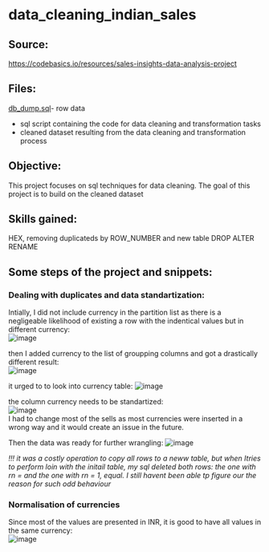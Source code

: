 # data_cleaning_indian_sales 

## Source:  
https://codebasics.io/resources/sales-insights-data-analysis-project  

## Files:  
[db_dump.sql](https://github.com/boudzela/data_cleaning/blob/9d895ec4d10a73bcf100f70e0becc7827c2dd76c/indian_sales/db_dump.sql)- row data  
 -  sql script containing the code for data cleaning and transformation tasks  
 - cleaned dataset resulting from the data cleaning and transformation process

## Objective:  
This project focuses on sql techniques for data cleaning. The goal of this project is to build on the cleaned dataset

## Skills gained:  
HEX, removing duplicateds by ROW_NUMBER and new table
DROP ALTER RENAME  

## Some steps of the project and snippets:  

### Dealing with duplicates and data standartization:   

Intially, I did not include currency in the partition list as there is a negligeable likelihood of existing a row with the indentical values but in different currency:  
![image](https://github.com/user-attachments/assets/ee043579-9507-4e94-a84d-66aea75a9f10)  

then I added currency to the list of groupping columns and got a drastically different result:    
![image](https://github.com/user-attachments/assets/a3e26e7b-9977-49f6-a61a-99d034feba5b)  

it urged to to look into currency table: 
![image](https://github.com/user-attachments/assets/3ce2ee44-81b6-4d5b-95bc-2d4df786eb70)  

the column currency needs to be standartized:   
![image](https://github.com/user-attachments/assets/08956258-d66a-458f-ac4c-318dd45d35e4)    
I had to change most of the sells as most currencies were inserted in a wrong way and it would create an issue in the future.
  
Then the data was ready for further wrangling:
![image](https://github.com/user-attachments/assets/f5aeb4d1-cdc0-4ade-98b7-e476e1efe5a1)  

*!!! it was a costly operation to copy all rows to a neww table, but when  Itries to perform loin with the initail table, my sql deleted both rows: the one with rn =  and the one with rn = 1, equal. I still havent been able tp figure our the reason for such odd behaviour* 


### Normalisation of currencies
Since most of the values are presented in INR, it is good to have all values in the same currency:  
![image](https://github.com/user-attachments/assets/8d94121c-f8fc-4840-91bd-48de9d85369b)  




